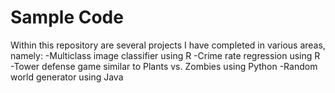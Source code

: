 # Sample Code

Within this repository are several projects I have completed in various areas, namely:
-Multiclass image classifier using R
-Crime rate regression using R
-Tower defense game similar to Plants vs. Zombies using Python
-Random world generator using Java